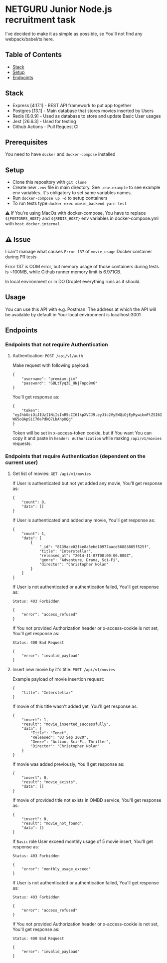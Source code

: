 # NETGURU Junior Node.js recruitment task

I've decided to make it as simple as possible, so You'll not find any webpack/babel/ts here.

## Table of Contents

* [Stack](#stack)
* [Setup](#setup)
* [Endpoints](#endpoints)

## Stack

* Express [4.17.1] - REST API framework to put app together
* Postgres [13.1] - Main database that stores movies inserted by Users
* Redis [6.0.9] - Used as database to store and update Basic User usages
* Jest [26.6.3] - Used for testing
* Github Actions -  Pull Request CI

## Prerequisites

You need to have `docker` and `docker-compose` installed

## Setup

* Clone this repository with `git clone`
* Create new `.env` file in main directory. See `.env.example` to see example env variables. It's obligatory to set same variables names. 
* Run `docker-compose up -d` to setup containers
* To run tests type `docker exec movie_backend yarn test`

⚠️ If You're using MacOs with docker-compose, You have to replace `${POSTGRES_HOST}` and `${REDIS_HOST}` env variables in docker-compose.yml with `host.docker.internal`.

## ⚠️ Issue

I can't manage what causes `Error 137` of `movie_usage` Docker container during PR tests

Error 137 is OOM error, but memory usage of those containers during tests is ~100MB, while Github runner memory limit is 6.971GB.

In local environment or in DO Droplet everything runs as it should.

## Usage

You can use this API with e.g. Postman. The address at which the API will be available by default in Your local environment is localhost:3001

## Endpoints

### Endpoints that not require Authentication

1. Authentication: `POST /api/v1/auth`

    Make request with following payload:

    ```
    {
        "username": "premium-jim"
        "password": "GBLtTyq3E_UNjFnpo9m6"
    }
    ```

    You'll get response as:

    ```
    {
        "token": "eyJhbGciOiJIUzI1NiIsInR5cCI6IkpXVCJ9.eyJ1c2VySWQiOjEyMywibmFtZSI6IkJhc2ljIFRob21hcyIsInJvbGUiOiJiYXNpYyIsImlhdCI6MTYwNjIyMTgzOCwiZXhwIjoxNjA2MjIzNjM4LCJpc3MiOiJodHRwczovL3d3dy5uZXRndXJ1LmNvbS8iLCJzdWIiOiIxMjMifQ.KjZ3zZM1lZa1SB8U-W65oQApSiC70ePdkQ7LbAhpUQg"
    }
    ```

    Token will be set in x-access-token cookie, but if You want You can copy it and paste in `header: Authorization` while making `/api/v1/movies` requests.

### Endpoints that require Authentication (dependent on the current user)

1. Get list of movies: `GET /api/v1/movies`

    If User is authenticated but not yet added any movie, You'll get response as:

    ```
    {
        "count": 0,
        "data": []
    }
    ```

    If User is authenticated and added any movie, You'll get response as:

    ```
    {
        "count": 1,
        "data": [
            {
                "_id": "8139ace02f4e8a5ebd10977aace56883805f525f",
                "title": "Interstellar",
                "released_at": "2014-11-07T00:00:00.000Z",
                "genre": "Adventure, Drama, Sci-Fi",
                "director": "Christopher Nolan"
            }
        ]
    }
    ```

    If User is not authenticated or authentication failed, You'll get response as:

    ```
    Status: 403 Forbidden

    {
        "error": "access_refused"
    }
    ```

    If You not provided Authorization header or x-access-cookie is not set, You'll get response as:

    ```
    Status: 400 Bad Request

    {
        "error": "invalid_payload"
    }
    ```

2. Insert new movie by it's title: `POST /api/v1/movies`

    Example payload of movie insertion request:

    ```
    {
        "title": "Interstellar"
    }
    ```

    If movie of this title wasn't added yet, You'll get response as:

    ```
    {
        "insert": 1,
        "result": "movie_inserted_successfully",
        "data": {
            "Title": "Tenet",
            "Released": "03 Sep 2020",
            "Genre": "Action, Sci-Fi, Thriller",
            "Director": "Christopher Nolan"
        }
    }
    ```

    If movie was added previously, You'll get response as:

    ```
    {
        "insert": 0,
        "result": "movie_exists",
        "data": []
    }
    ```

    If movie of provided title not exists in OMBD service, You'll get response as:

    ```
    {
        "insert": 0,
        "result": "movie_not_found",
        "data": []
    }
    ```

    If `Basic` role User exceed monthly usage of 5 movie insert, You'll get response as:

    ```
    Status: 403 Forbidden

    {
        "error": "monthly_usage_exceed"
    }
    ```

    If User is not authenticated or authentication failed, You'll get response as:

    ```
    Status: 403 Forbidden

    {
        "error": "access_refused"
    }
    ```

    If You not provided Authorization header or x-access-cookie is not set, You'll get response as:

    ```
    Status: 400 Bad Request

    {
        "error": "invalid_payload"
    }
    ```

